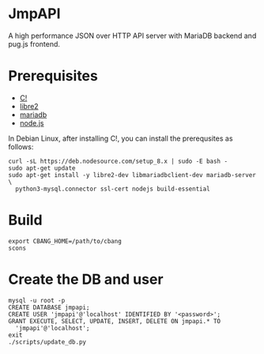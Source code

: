 JmpAPI
===========
A high performance JSON over HTTP API server with MariaDB backend and pug.js
frontend.

# Prerequisites
  - [C!](https://github.com/CauldronDevelopmentLLC/cbang)
  - [libre2](https://code.google.com/p/re2/)
  - [mariadb](https://mariadb.org/)
  - [node.js](https://nodejs.org/)

In Debian Linux, after installing C!, you can install the prerequsites as
follows:

    curl -sL https://deb.nodesource.com/setup_8.x | sudo -E bash -
    sudo apt-get update
    sudo apt-get install -y libre2-dev libmariadbclient-dev mariadb-server \
      python3-mysql.connector ssl-cert nodejs build-essential

# Build

    export CBANG_HOME=/path/to/cbang
    scons

# Create the DB and user

    mysql -u root -p
    CREATE DATABASE jmpapi;
    CREATE USER 'jmpapi'@'localhost' IDENTIFIED BY '<password>';
    GRANT EXECUTE, SELECT, UPDATE, INSERT, DELETE ON jmpapi.* TO
      'jmpapi'@'localhost';
    exit
    ./scripts/update_db.py

